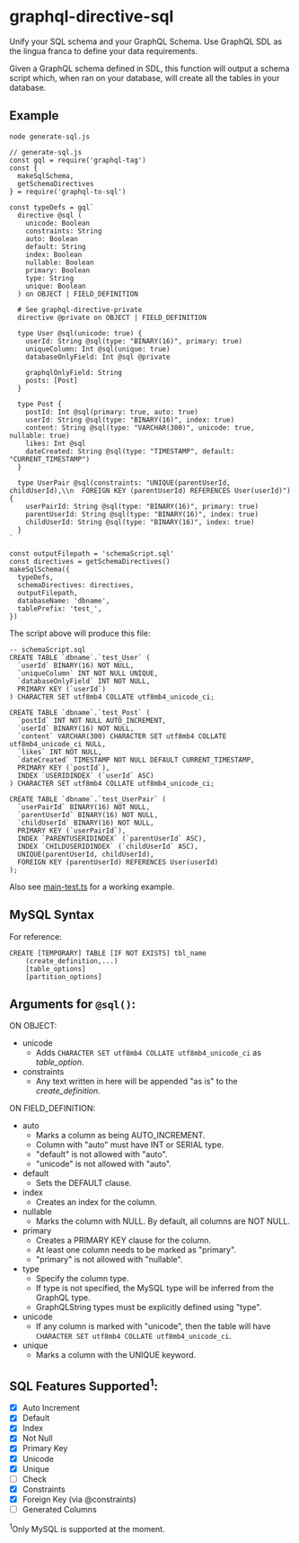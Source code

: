 # graphql-directive-sql

Unify your SQL schema and your GraphQL Schema. Use GraphQL SDL as the lingua franca to define your data requirements.

Given a GraphQL schema defined in SDL, this function will output a schema script which, when ran on your database, will create all the tables in your database.

## Example

`node generate-sql.js`
```
// generate-sql.js
const gql = require('graphql-tag')
const {
  makeSqlSchema,
  getSchemaDirectives
} = require('graphql-to-sql')

const typeDefs = gql`
  directive @sql (
    unicode: Boolean
    constraints: String
    auto: Boolean
    default: String
    index: Boolean
    nullable: Boolean
    primary: Boolean
    type: String
    unique: Boolean
  ) on OBJECT | FIELD_DEFINITION

  # See graphql-directive-private
  directive @private on OBJECT | FIELD_DEFINITION

  type User @sql(unicode: true) {
    userId: String @sql(type: "BINARY(16)", primary: true)
    uniqueColumn: Int @sql(unique: true)
    databaseOnlyField: Int @sql @private
    
    graphqlOnlyField: String
    posts: [Post]
  }

  type Post {
    postId: Int @sql(primary: true, auto: true)
    userId: String @sql(type: "BINARY(16)", index: true)
    content: String @sql(type: "VARCHAR(300)", unicode: true, nullable: true)
    likes: Int @sql
    dateCreated: String @sql(type: "TIMESTAMP", default: "CURRENT_TIMESTAMP")
  }
  
  type UserPair @sql(constraints: "UNIQUE(parentUserId, childUserId),\\n  FOREIGN KEY (parentUserId) REFERENCES User(userId)") {
    userPairId: String @sql(type: "BINARY(16)", primary: true)
    parentUserId: String @sql(type: "BINARY(16)", index: true)
    childUserId: String @sql(type: "BINARY(16)", index: true)
  }
`

const outputFilepath = 'schemaScript.sql'
const directives = getSchemaDirectives()
makeSqlSchema({
  typeDefs,
  schemaDirectives: directives,
  outputFilepath,
  databaseName: 'dbname',
  tablePrefix: 'test_',
})
```
The script above will produce this file:
```
-- schemaScript.sql
CREATE TABLE `dbname`.`test_User` (
  `userId` BINARY(16) NOT NULL,
  `uniqueColumn` INT NOT NULL UNIQUE,
  `databaseOnlyField` INT NOT NULL,
  PRIMARY KEY (`userId`)
) CHARACTER SET utf8mb4 COLLATE utf8mb4_unicode_ci;

CREATE TABLE `dbname`.`test_Post` (
  `postId` INT NOT NULL AUTO_INCREMENT,
  `userId` BINARY(16) NOT NULL,
  `content` VARCHAR(300) CHARACTER SET utf8mb4 COLLATE utf8mb4_unicode_ci NULL,
  `likes` INT NOT NULL,
  `dateCreated` TIMESTAMP NOT NULL DEFAULT CURRENT_TIMESTAMP,
  PRIMARY KEY (`postId`),
  INDEX `USERIDINDEX` (`userId` ASC)
) CHARACTER SET utf8mb4 COLLATE utf8mb4_unicode_ci;

CREATE TABLE `dbname`.`test_UserPair` (
  `userPairId` BINARY(16) NOT NULL,
  `parentUserId` BINARY(16) NOT NULL,
  `childUserId` BINARY(16) NOT NULL,
  PRIMARY KEY (`userPairId`),
  INDEX `PARENTUSERIDINDEX` (`parentUserId` ASC),
  INDEX `CHILDUSERIDINDEX` (`childUserId` ASC),
  UNIQUE(parentUserId, childUserId),
  FOREIGN KEY (parentUserId) REFERENCES User(userId)
);
```

Also see [main-test.ts](__tests__/main-test.ts) for a working example.

## MySQL Syntax
For reference:
```
CREATE [TEMPORARY] TABLE [IF NOT EXISTS] tbl_name
    (create_definition,...)
    [table_options]
    [partition_options]
```

## Arguments for `@sql()`:
ON OBJECT:
* unicode
  * Adds `CHARACTER SET utf8mb4 COLLATE utf8mb4_unicode_ci` as *table_option*.
* constraints
  * Any text written in here will be appended "as is" to the *create_definition*.  

ON FIELD_DEFINITION:
* auto
  * Marks a column as being AUTO_INCREMENT.
  * Column with "auto" must have INT or SERIAL type.
  * "default" is not allowed with "auto".
  * "unicode" is not allowed with "auto".
* default
  * Sets the DEFAULT clause.
* index
  * Creates an index for the column.
* nullable
  * Marks the column with NULL. By default, all columns are NOT NULL.
* primary
  * Creates a PRIMARY KEY clause for the column.
  * At least one column needs to be marked as "primary".
  * "primary" is not allowed with "nullable".
* type
  * Specify the column type.
  * If type is not specified, the MySQL type will be inferred from the GraphQL type.
  * GraphQLString types must be explicitly defined using "type".
* unicode
  * If any column is marked with "unicode", then the table will have `CHARACTER SET utf8mb4 COLLATE utf8mb4_unicode_ci`.
* unique
  * Marks a column with the UNIQUE keyword.

## SQL Features Supported<sup>1</sup>:
- [x] Auto Increment
- [x] Default
- [x] Index
- [x] Not Null
- [x] Primary Key
- [x] Unicode
- [x] Unique
- [ ] Check
- [X] Constraints
- [X] Foreign Key (via @constraints)
- [ ] Generated Columns

<sup>1</sup>Only MySQL is supported at the moment.
